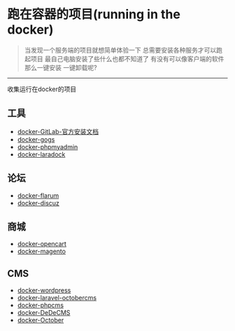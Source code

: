 # 跑在容器的项目(running in the docker)

> 当发现一个服务端的项目就想简单体验一下 总需要安装各种服务才可以跑起项目 最自己电脑安装了些什么也都不知道了 有没有可以像客户端的软件那么一键安装 一键卸载呢?

-----

收集运行在docker的项目

## 工具

- [docker-GitLab-官方安装文档](https://docs.gitlab.com/ee/install/docker.html)
- [docker-gogs](https://github.com/gogs/gogs/tree/master/docker)
- [docker-phpmyadmin](https://hub.docker.com/r/phpmyadmin/phpmyadmin/)
- [docker-laradock](https://github.com/laradock/laradock)

## 论坛

- [docker-flarum](https://hub.docker.com/r/mondedie/docker-flarum/)
- [docker-discuz](https://hub.docker.com/r/skyzhou/docker-discuz/)

## 商城

- [docker-opencart](https://hub.docker.com/r/bitnami/opencart/)
- [docker-magento](https://hub.docker.com/r/bitnami/magento/)

## CMS

- [docker-wordpress](https://hub.docker.com/_/wordpress/)
- [docker-laravel-octobercms](https://hub.docker.com/r/aspendigital/octobercms/)
- [docker-phpcms](https://hub.docker.com/r/smartslug/phpcms/)
- [docker-DeDeCMS](https://hub.docker.com/r/chengxulvtu/dedecms/)
- [docker-October](https://hub.docker.com/r/aspendigital/octobercms/)
